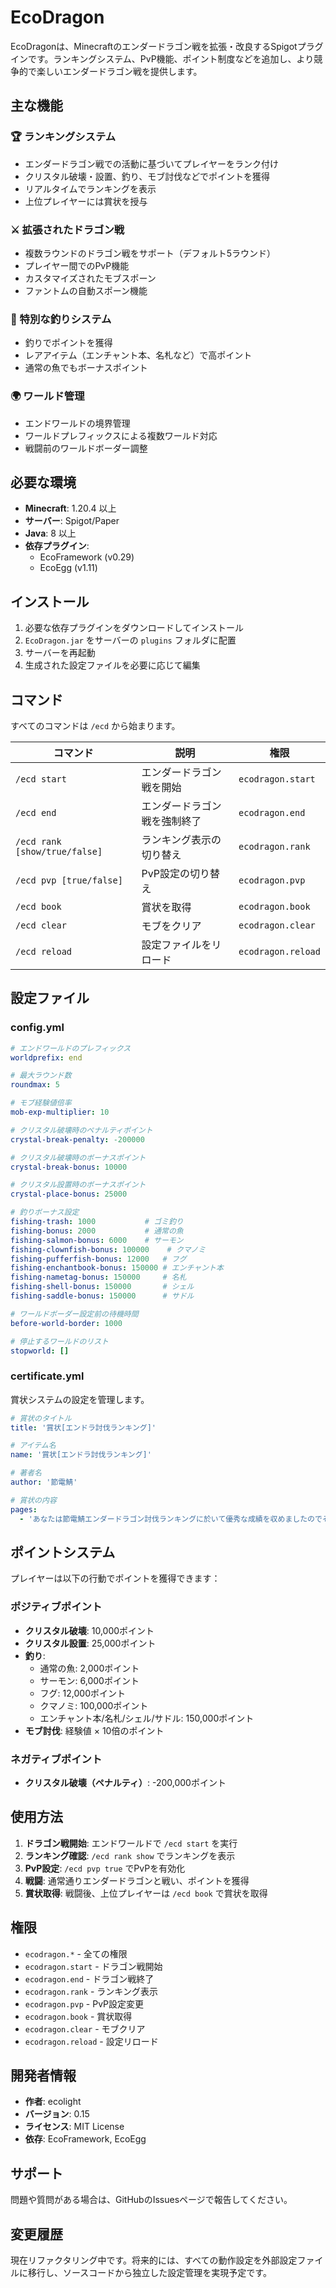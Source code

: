 # EcoDragon

EcoDragonは、Minecraftのエンダードラゴン戦を拡張・改良するSpigotプラグインです。ランキングシステム、PvP機能、ポイント制度などを追加し、より競争的で楽しいエンダードラゴン戦を提供します。

## 主な機能

### 🏆 ランキングシステム
- エンダードラゴン戦での活動に基づいてプレイヤーをランク付け
- クリスタル破壊・設置、釣り、モブ討伐などでポイントを獲得
- リアルタイムでランキングを表示
- 上位プレイヤーには賞状を授与

### ⚔️ 拡張されたドラゴン戦
- 複数ラウンドのドラゴン戦をサポート（デフォルト5ラウンド）
- プレイヤー間でのPvP機能
- カスタマイズされたモブスポーン
- ファントムの自動スポーン機能

### 🎣 特別な釣りシステム
- 釣りでポイントを獲得
- レアアイテム（エンチャント本、名札など）で高ポイント
- 通常の魚でもボーナスポイント

### 🌍 ワールド管理
- エンドワールドの境界管理
- ワールドプレフィックスによる複数ワールド対応
- 戦闘前のワールドボーダー調整

## 必要な環境

- **Minecraft**: 1.20.4 以上
- **サーバー**: Spigot/Paper
- **Java**: 8 以上
- **依存プラグイン**: 
  - EcoFramework (v0.29)
  - EcoEgg (v1.11)

## インストール

1. 必要な依存プラグインをダウンロードしてインストール
2. `EcoDragon.jar` をサーバーの `plugins` フォルダに配置
3. サーバーを再起動
4. 生成された設定ファイルを必要に応じて編集

## コマンド

すべてのコマンドは `/ecd` から始まります。

| コマンド | 説明 | 権限 |
|----------|------|------|
| `/ecd start` | エンダードラゴン戦を開始 | `ecodragon.start` |
| `/ecd end` | エンダードラゴン戦を強制終了 | `ecodragon.end` |
| `/ecd rank [show/true/false]` | ランキング表示の切り替え | `ecodragon.rank` |
| `/ecd pvp [true/false]` | PvP設定の切り替え | `ecodragon.pvp` |
| `/ecd book` | 賞状を取得 | `ecodragon.book` |
| `/ecd clear` | モブをクリア | `ecodragon.clear` |
| `/ecd reload` | 設定ファイルをリロード | `ecodragon.reload` |

## 設定ファイル

### config.yml

```yaml
# エンドワールドのプレフィックス
worldprefix: end

# 最大ラウンド数
roundmax: 5

# モブ経験値倍率
mob-exp-multiplier: 10

# クリスタル破壊時のペナルティポイント
crystal-break-penalty: -200000

# クリスタル破壊時のボーナスポイント
crystal-break-bonus: 10000

# クリスタル設置時のボーナスポイント
crystal-place-bonus: 25000

# 釣りボーナス設定
fishing-trash: 1000           # ゴミ釣り
fishing-bonus: 2000           # 通常の魚
fishing-salmon-bonus: 6000    # サーモン
fishing-clownfish-bonus: 100000    # クマノミ
fishing-pufferfish-bonus: 12000   # フグ
fishing-enchantbook-bonus: 150000 # エンチャント本
fishing-nametag-bonus: 150000     # 名札
fishing-shell-bonus: 150000       # シェル
fishing-saddle-bonus: 150000      # サドル

# ワールドボーダー設定前の待機時間
before-world-border: 1000

# 停止するワールドのリスト
stopworld: []
```

### certificate.yml

賞状システムの設定を管理します。

```yaml
# 賞状のタイトル
title: '賞状[エンドラ討伐ランキング]'

# アイテム名
name: '賞状[エンドラ討伐ランキング]'

# 著者名
author: '節電鯖'

# 賞状の内容
pages:
  - 'あなたは節電鯖エンダードラゴン討伐ランキングに於いて優秀な成績を収めましたのでその栄誉を称えこれを表彰いたします'
```

## ポイントシステム

プレイヤーは以下の行動でポイントを獲得できます：

### ポジティブポイント
- **クリスタル破壊**: 10,000ポイント
- **クリスタル設置**: 25,000ポイント
- **釣り**:
  - 通常の魚: 2,000ポイント
  - サーモン: 6,000ポイント
  - フグ: 12,000ポイント
  - クマノミ: 100,000ポイント
  - エンチャント本/名札/シェル/サドル: 150,000ポイント
- **モブ討伐**: 経験値 × 10倍のポイント

### ネガティブポイント
- **クリスタル破壊（ペナルティ）**: -200,000ポイント

## 使用方法

1. **ドラゴン戦開始**: エンドワールドで `/ecd start` を実行
2. **ランキング確認**: `/ecd rank show` でランキングを表示
3. **PvP設定**: `/ecd pvp true` でPvPを有効化
4. **戦闘**: 通常通りエンダードラゴンと戦い、ポイントを獲得
5. **賞状取得**: 戦闘後、上位プレイヤーは `/ecd book` で賞状を取得

## 権限

- `ecodragon.*` - 全ての権限
- `ecodragon.start` - ドラゴン戦開始
- `ecodragon.end` - ドラゴン戦終了
- `ecodragon.rank` - ランキング表示
- `ecodragon.pvp` - PvP設定変更
- `ecodragon.book` - 賞状取得
- `ecodragon.clear` - モブクリア
- `ecodragon.reload` - 設定リロード

## 開発者情報

- **作者**: ecolight
- **バージョン**: 0.15
- **ライセンス**: MIT License
- **依存**: EcoFramework, EcoEgg

## サポート

問題や質問がある場合は、GitHubのIssuesページで報告してください。

## 変更履歴

現在リファクタリング中です。将来的には、すべての動作設定を外部設定ファイルに移行し、ソースコードから独立した設定管理を実現予定です。
